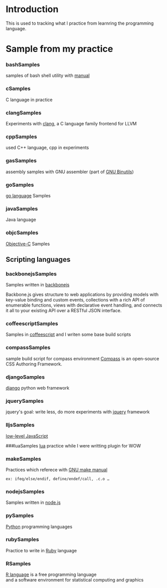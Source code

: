 # Introduction

This is used to tracking what I practice from learnring the programming language.

# Sample from my practice

### bashSamples
samples of bash shell utility with [manual](http://www.gnu.org/software/bash/manual/bashref.html)

### cSamples 
C language in practice

### clangSamples
Experiments with [clang](http://clang.llvm.org/), a C language family frontend for LLVM

### cppSamples
used C++ language, cpp in experiments

### gasSamples
assembly samples with GNU assembler (part of [GNU Binutils](http://www.gnu.org/software/binutils/))

### goSamples
[go language](http://golang.org/)  Samples

### javaSamples 
Java language

### objcSamples
[Objective-C](http://developer.apple.com/library/mac/#documentation/Cocoa/Conceptual/ProgrammingWithObjectiveC/Introduction/Introduction.html) Samples

## Scripting languages

### backbonejsSamples

Samples written in [backbonejs](http://backbonejs.org/)

Backbone.js gives structure to web applications by providing models with key-value binding and custom events, collections with a rich API of enumerable functions, views with declarative event handling, and connects it all to your existing API over a RESTful JSON interface.

### coffeescriptSamples
Samples in [coffeescript](http://coffeescript.org/) and I writen some base build scripts

### compassSamples
sample build script for compass environment
[Compass](http://compass-style.org/) is an open-source CSS Authoring Framework.

### djangoSamples
[django](https://www.djangoproject.com/) python web framework

### jquerySamples
jquery's goal: write less, do more
experiments with [jquery](http://jquery.com/) framework

### lljsSamples
[low-level JavaScript](http://mbebenita.github.com/LLJS/)

###luaSamples
[lua](http://www.lua.org/) practice while I were writting plugin for WOW

### makeSamples
Practices which referece with [GNU make manual](http://www.gnu.org/software/make/manual/make.html)

```ex: ifeq/else/endif, define/endef/call, .c.o …```

### nodejsSamples
Samples written in [node.js](http://nodejs.org/)

### pySamples
[Python](http://python.org/) programming languages

### rubySamples
Practice to write in [Ruby](http://www.ruby-lang.org/en/) language

### RSamples 
[R language](http://www.r-project.org/) is a free programming language<br> and a software environment for statistical computing and graphics

